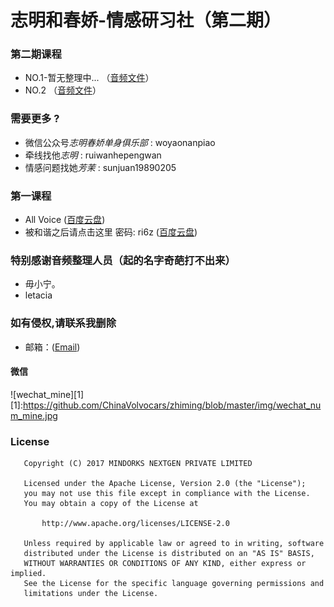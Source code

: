 # 志明和春娇-情感研习社（第二期）

### 第二期课程 
 
 - NO.1-暂无整理中... （[音频文件](audio/NO-1.m4a)）
 - NO.2 （[音频文件](audio/NO-2.m4a)）


### 需要更多 ?

 - 微信公众号*志明春娇单身俱乐部* : woyaonanpiao
 - 牵线找他*志明* : ruiwanhepengwan
 - 情感问题找她*芳茉* : sunjuan19890205

### 第一课程
 - All Voice ([百度云盘](http://pan.baidu.com/s/1gfzQ1cJ))
 - 被和谐之后请点击这里 密码: ri6z ([百度云盘](http://pan.baidu.com/s/1o8FRr7O ))


### 特别感谢音频整理人员（起的名字奇葩打不出来）

 - 毋小宁。
 - letacia

### 如有侵权,请联系我删除

 - 邮箱：([Email](Atlantisspeed@gmail.com))

#### 微信
![wechat_mine][1]
[1]:https://github.com/ChinaVolvocars/zhiming/blob/master/img/wechat_num_mine.jpg

### License
```
   Copyright (C) 2017 MINDORKS NEXTGEN PRIVATE LIMITED

   Licensed under the Apache License, Version 2.0 (the "License");
   you may not use this file except in compliance with the License.
   You may obtain a copy of the License at

       http://www.apache.org/licenses/LICENSE-2.0

   Unless required by applicable law or agreed to in writing, software
   distributed under the License is distributed on an "AS IS" BASIS,
   WITHOUT WARRANTIES OR CONDITIONS OF ANY KIND, either express or implied.
   See the License for the specific language governing permissions and
   limitations under the License.
```
